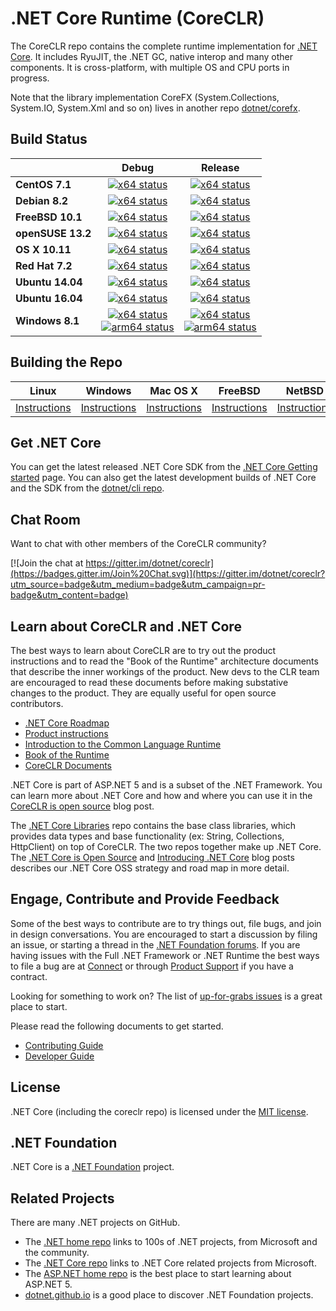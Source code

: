 .NET Core Runtime (CoreCLR)
===========================

The CoreCLR repo contains the complete runtime implementation for [.NET Core](http://github.com/dotnet/core). It includes RyuJIT, the .NET GC, native interop and many other components. It is cross-platform, with multiple OS and CPU ports in progress.

Note that the library implementation CoreFX (System.Collections, System.IO, System.Xml and so on) lives in another repo [dotnet/corefx](https://github.com/dotnet/corefx).

Build Status
------------

|   | Debug | Release |
|---|:-----:|:-------:|
|**CentOS 7.1**|[![x64 status](https://img.shields.io/jenkins/s/http/dotnet-ci.cloudapp.net/job/dotnet_coreclr/job/release_1.0.0/debug_centos7.1.svg?label=x64)](http://dotnet-ci.cloudapp.net/job/dotnet_coreclr/job/release_1.0.0/job/debug_centos7.1)|[![x64 status](https://img.shields.io/jenkins/s/http/dotnet-ci.cloudapp.net/job/dotnet_coreclr/job/release_1.0.0/release_centos7.1.svg?label=x64)](http://dotnet-ci.cloudapp.net/job/dotnet_coreclr/job/release_1.0.0/job/release_centos7.1)|
|**Debian 8.2**|[![x64 status](https://img.shields.io/jenkins/s/http/dotnet-ci.cloudapp.net/job/dotnet_coreclr/job/release_1.0.0/debug_debian8.2.svg?label=x64)](http://dotnet-ci.cloudapp.net/job/dotnet_coreclr/job/release_1.0.0/job/debug_debian8.2)|[![x64 status](https://img.shields.io/jenkins/s/http/dotnet-ci.cloudapp.net/job/dotnet_coreclr/job/release_1.0.0/release_debian8.2.svg?label=x64)](http://dotnet-ci.cloudapp.net/job/dotnet_coreclr/job/release_1.0.0/job/release_debian8.2)|
|**FreeBSD 10.1**|[![x64 status](https://img.shields.io/jenkins/s/http/dotnet-ci.cloudapp.net/job/dotnet_coreclr/job/release_1.0.0/debug_freebsd.svg?label=x64)](http://dotnet-ci.cloudapp.net/job/dotnet_coreclr/job/release_1.0.0/job/debug_freebsd)|[![x64 status](https://img.shields.io/jenkins/s/http/dotnet-ci.cloudapp.net/job/dotnet_coreclr/job/release_1.0.0/release_freebsd.svg?label=x64)](http://dotnet-ci.cloudapp.net/job/dotnet_coreclr/job/release_1.0.0/job/release_freebsd)|
|**openSUSE 13.2**|[![x64 status](https://img.shields.io/jenkins/s/http/dotnet-ci.cloudapp.net/job/dotnet_coreclr/job/release_1.0.0/debug_opensuse13.2.svg?label=x64)](http://dotnet-ci.cloudapp.net/job/dotnet_coreclr/job/release_1.0.0/job/debug_opensuse13.2)|[![x64 status](https://img.shields.io/jenkins/s/http/dotnet-ci.cloudapp.net/job/dotnet_coreclr/job/release_1.0.0/release_opensuse13.2.svg?label=x64)](http://dotnet-ci.cloudapp.net/job/dotnet_coreclr/job/release_1.0.0/job/release_opensuse13.2)|
|**OS X 10.11**|[![x64 status](https://img.shields.io/jenkins/s/http/dotnet-ci.cloudapp.net/job/dotnet_coreclr/job/release_1.0.0/debug_osx.svg?label=x64)](http://dotnet-ci.cloudapp.net/job/dotnet_coreclr/job/release_1.0.0/job/debug_osx)|[![x64 status](https://img.shields.io/jenkins/s/http/dotnet-ci.cloudapp.net/job/dotnet_coreclr/job/release_1.0.0/release_osx.svg?label=x64)](http://dotnet-ci.cloudapp.net/job/dotnet_coreclr/job/release_1.0.0/job/release_osx)|
|**Red Hat 7.2**|[![x64 status](https://img.shields.io/jenkins/s/http/dotnet-ci.cloudapp.net/job/dotnet_coreclr/job/release_1.0.0/debug_rhel7.2.svg?label=x64)](http://dotnet-ci.cloudapp.net/job/dotnet_coreclr/job/release_1.0.0/job/debug_rhel7.2)|[![x64 status](https://img.shields.io/jenkins/s/http/dotnet-ci.cloudapp.net/job/dotnet_coreclr/job/release_1.0.0/release_rhel7.2.svg?label=x64)](http://dotnet-ci.cloudapp.net/job/dotnet_coreclr/job/release_1.0.0/job/release_rhel7.2)|
|**Ubuntu 14.04**|[![x64 status](https://img.shields.io/jenkins/s/http/dotnet-ci.cloudapp.net/job/dotnet_coreclr/job/release_1.0.0/debug_ubuntu.svg?label=x64)](http://dotnet-ci.cloudapp.net/job/dotnet_coreclr/job/release_1.0.0/job/debug_ubuntu)|[![x64 status](https://img.shields.io/jenkins/s/http/dotnet-ci.cloudapp.net/job/dotnet_coreclr/job/release_1.0.0/release_ubuntu.svg?label=x64)](http://dotnet-ci.cloudapp.net/job/dotnet_coreclr/job/release_1.0.0/job/release_ubuntu)|
|**Ubuntu 16.04**|[![x64 status](https://img.shields.io/jenkins/s/http/dotnet-ci.cloudapp.net/job/dotnet_coreclr/job/release_1.0.0/debug_ubuntu16.04.svg?label=x64)](http://dotnet-ci.cloudapp.net/job/dotnet_coreclr/job/release_1.0.0/job/debug_ubuntu16.04)|[![x64 status](https://img.shields.io/jenkins/s/http/dotnet-ci.cloudapp.net/job/dotnet_coreclr/job/release_1.0.0/release_ubuntu16.04.svg?label=x64)](http://dotnet-ci.cloudapp.net/job/dotnet_coreclr/job/release_1.0.0/job/release_ubuntu16.04)|
|**Windows 8.1**|[![x64 status](https://img.shields.io/jenkins/s/http/dotnet-ci.cloudapp.net/job/dotnet_coreclr/job/release_1.0.0/debug_windows_nt.svg?label=x64)](http://dotnet-ci.cloudapp.net/job/dotnet_coreclr/job/release_1.0.0/job/debug_windows_nt)<br/>[![arm64 status](https://img.shields.io/jenkins/s/http/dotnet-ci.cloudapp.net/job/dotnet_coreclr/job/release_1.0.0/arm64_cross_debug_windows_nt.svg?label=arm64)](http://dotnet-ci.cloudapp.net/job/dotnet_coreclr/job/release_1.0.0/job/arm64_cross_debug_windows_nt)|[![x64 status](https://img.shields.io/jenkins/s/http/dotnet-ci.cloudapp.net/job/dotnet_coreclr/job/release_1.0.0/release_windows_nt.svg?label=x64)](http://dotnet-ci.cloudapp.net/job/dotnet_coreclr/job/release_1.0.0/job/release_windows_nt)<br/>[![arm64 status](https://img.shields.io/jenkins/s/http/dotnet-ci.cloudapp.net/job/dotnet_coreclr/job/release_1.0.0/arm64_cross_release_windows_nt.svg?label=arm64)](http://dotnet-ci.cloudapp.net/job/dotnet_coreclr/job/release_1.0.0/job/arm64_cross_release_windows_nt)|

Building the Repo
-------------

|Linux   |Windows |Mac OS X |FreeBSD  | NetBSD |
|--------|--------|---------|---------|--------|
| [Instructions](Documentation/building/linux-instructions.md) | [Instructions](Documentation/building/windows-instructions.md) | [Instructions](Documentation/building/osx-instructions.md) | [Instructions](Documentation/building/freebsd-instructions.md) | [Instructions](Documentation/building/netbsd-instructions.md) |

Get .NET Core
----------------------
You can get the latest released .NET Core SDK from the [.NET Core Getting started](http://dotnet.github.io/getting-started/) page. You can also get the latest development builds of .NET Core and the SDK from the [dotnet/cli repo](https://github.com/dotnet/cli#installers-and-binaries).

Chat Room
---------

Want to chat with other members of the CoreCLR community?

[![Join the chat at https://gitter.im/dotnet/coreclr](https://badges.gitter.im/Join%20Chat.svg)](https://gitter.im/dotnet/coreclr?utm_source=badge&utm_medium=badge&utm_campaign=pr-badge&utm_content=badge)

Learn about CoreCLR and .NET Core
---------------------------------

The best ways to learn about CoreCLR are to try out the product instructions and to read the "Book of the Runtime" architecture documents that describe the inner workings of the product. New devs to the CLR team are encouraged to read these documents before making substative changes to the product. They are equally useful for open source contributors.

- [.NET Core Roadmap](https://github.com/dotnet/core/blob/master/roadmap.md)
- [Product instructions](Documentation/README.md)
- [Introduction to the Common Language Runtime](Documentation/botr/intro-to-clr.md)
- [Book of the Runtime](Documentation/README.md#book-of-the-runtime)
- [CoreCLR Documents](Documentation)

.NET Core is part of ASP.NET 5 and is a subset of the .NET Framework. You can learn more about .NET Core and how and where you can use it in the [CoreCLR is open source][coreclr blog post] blog post.

The [.NET Core Libraries][corefx] repo contains the base class libraries, which provides data types and base functionality (ex: String, Collections, HttpClient) on top of CoreCLR. The two repos together make up .NET Core. The [.NET Core is Open Source][.NET Core oss] and [Introducing .NET Core][Introducing .NET Core] blog posts describes our .NET Core OSS strategy and road map in more detail.

Engage, Contribute and Provide Feedback
---------------------------------------

Some of the best ways to contribute are to try things out, file bugs, and join in design conversations. You are encouraged to start a discussion by filing an issue, or starting a thread in the [.NET Foundation forums](http://forums.dotnetfoundation.org/). If you are having issues with the Full .NET Framework or .NET Runtime the best ways to file a bug are at [Connect](http://connect.microsoft.com/VisualStudio) or through [Product Support](https://support.microsoft.com/en-us/contactus?ws=support) if you have a contract.

Looking for something to work on? The list of [up-for-grabs issues](https://github.com/dotnet/coreclr/issues?q=is%3Aopen+is%3Aissue+label%3Aup-for-grabs) is a great place to start.

Please read the following documents to get started.

* [Contributing Guide](Documentation/project-docs/contributing.md)
* [Developer Guide](Documentation/project-docs/developer-guide.md)

License
-------

.NET Core (including the coreclr repo) is licensed under the [MIT license](LICENSE.TXT).

.NET Foundation
---------------

.NET Core is a [.NET Foundation](http://www.dotnetfoundation.org/projects) project.

Related Projects
----------------

There are many .NET projects on GitHub.

- The
[.NET home repo](https://github.com/Microsoft/dotnet) links to 100s of .NET projects, from Microsoft and the community.
- The [.NET Core repo](https://github.com/dotnet/core) links to .NET Core related projects from Microsoft.
- The [ASP.NET home repo](https://github.com/aspnet/home) is the best place to start learning about ASP.NET 5.
- [dotnet.github.io](http://dotnet.github.io) is a good place to discover .NET Foundation projects.

[.NET Core oss]: http://blogs.msdn.com/b/dotnet/archive/2014/11/12/net-core-is-open-source.aspx
[Introducing .NET Core]: http://blogs.msdn.com/b/dotnet/archive/2014/12/04/introducing-net-core.aspx
[coreclr blog post]: http://blogs.msdn.com/b/dotnet/archive/2015/02/03/coreclr-is-now-open-source.aspx
[corefx]: http://github.com/dotnet/corefx
[coreclr]: http://github.com/dotnet/coreclr
